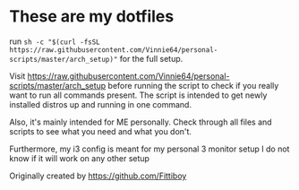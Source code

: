 # These are my dotfiles
run `sh -c "$(curl -fsSL https://raw.githubusercontent.com/Vinnie64/personal-scripts/master/arch_setup)"` for the full setup.

Visit https://raw.githubusercontent.com/Vinnie64/personal-scripts/master/arch_setup before running the script to check if you really want to run all commands present. The script is intended to get newly installed distros up and running in one command.

Also, it's mainly intended for ME personally. Check through all files and scripts to see what you need and what you don't.

Furthermore, my i3 config is meant for my personal 3 monitor setup I do not know if it will work on any other setup

Originally created by https://github.com/Fittiboy
